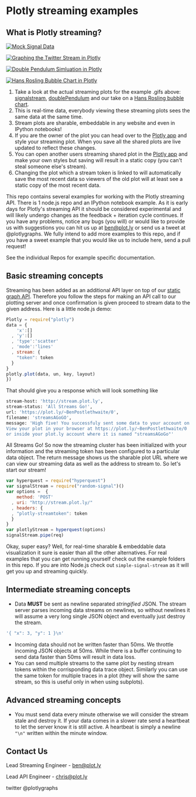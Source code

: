 # Plotly streaming examples

## What is Plotly streaming?
[![Mock Signal Data](readme_gifs/real-timesensor.gif)](http://plot.ly/~streaming-demos/6)

[![Graphing the Twitter Stream in Plotly](readme_gifs/twitter.gif)](http://plot.ly/~streaming-demos/13)

[![Double Pendulum Simluation in Plotly](readme_gifs/doublependulum.gif)](https://plot.ly/~streaming-demos/4/)


[![Hans Rosling Bubble Chart in Plotly](readme_gifs/hansrosling.gif)](https://plot.ly/~streaming-demos/3/)

1. Take a look at the actual streaming plots for the example .gifs above: [signalstream](http://plot.ly/~streaming-demos/6), [doublePendulum]() and our take on a [Hans Rosling bubble chart]().
2. This is real-time data, everybody viewing these streaming plots sees the same data at the same time.
3. Stream plots are sharable, embeddable in any website and even in IPython notebooks!
4. If you are the owner of the plot you can head over to the [Plotly app]("https://plot.ly") and style your streaming plot. When you save all the shared plots are live updated to reflect these changes.
5. You can open another users streaming shared plot in the [Plotly app]("https://plot.ly") and make your own styles but saving will result in a static copy (you can't steal someone else's stream).
6. Changing the plot which a stream token is linked to will automatically save the most recent data so viewers of the old plot will at least see a static copy of the most recent data.


This repo contains several examples for working with the Plotly streaming API. There is 1 node.js repo and an IPython notebook example. As it is early days for Plotly's streaming API it should be considered experimental and will likely undergo changes as the feedback + iteration cycle continues. If you have any problems, notice any bugs (you will) or would like to provide us with suggestions you can hit us up at ben@plot.ly or send us a tweet at @plotlygraphs. We fully intend to add more examples to this repo, and if you have a sweet example that you would like us to include here, send a pull request!

See the individual Repos for example specific documentation.


## Basic streaming concepts

Streaming has been added as an additional API layer on top of our [static graph API](http://plot.ly/api/). Therefore you follow the steps for making an API call to our plotting server and once confirmation is given proceed to stream data to the given address. Here is a little node.js demo:
```javascript
Plotly = require("plotly")
data = {
    'x':[]
  , 'y':[]
  , 'type':'scatter'
  , 'mode':'lines'
  , stream: {
    "token": token
  }
}
plotly.plot(data, un, key, layout)
})
```
That should give you a response which will look something like
```bash
stream-host: 'http://stream.plot.ly',
stream-status: 'All Streams Go!',
url: 'https://plot.ly/~BenPostlethwaite/0',
filename: 'streamsAGoGO',
message: 'High five! You successfuly sent some data to your account on plotly.
View your plot in your browser at https://plot.ly/~BenPostlethwaite/0
or inside your plot.ly account where it is named "streamsAGoGo"'
```
All Streams Go! So now the streaming cluster has been initialized with your information and the streaming token has been configured to a particular data object. The return message shows us the sharable plot URL where we can view our streaming data as well as the address to stream to. So let's start our stream!

```javascript
var hyperquest = require("hyperquest")
var signalStream = require("random-signal")()
var options =  {
    method: 'POST'
  , uri: "http://stream.plot.ly/"
  , headers: {
  , "plotly-streamtoken": token
  }
}
var plotlyStream = hyperquest(options)
signalStream.pipe(req)
```
Okay, super easy? Well, for real-time sharable & embeddable data visualization it sure is easier than all the other alternatives. For real examples that you can get running yourself check out the example folders in this repo. If you are into Node.js check out `simple-signal-stream` as it will get you up and streaming quickly.

## Intermediate streaming concepts
- Data **MUST** be sent as newline separated *stringified* JSON. The stream server parses incoming data streams on newlines, so without newlines it will assume a very long single JSON object and eventually just destroy the stream.
```javascript
'{ "x": 3, "y": 1 }\n'
```
- Incoming data should not be written faster than 50ms. We throttle incoming JSON objects at 50ms. While there is a buffer continuing to send data faster than 50ms will result in data loss.
- You can send multiple streams to the same plot by nesting stream tokens within the corrisponding data trace object. Similarly you can use the same token for multiple traces in a plot (they will show the same stream, so this is useful only in when using subplots).

## Advanced streaming concepts
- You must send data every minute otherwise we will consider the stream stale and destroy it. If your data comes in a slower rate send a heartbeat to let the server know it is still active. A heartbeat is simply a newline `"\n"` written within the minute window.

## Contact Us
Lead Streaming Engineer - ben@plot.ly

Lead API Engineer - chris@plot.ly

twitter @plotlygraphs
